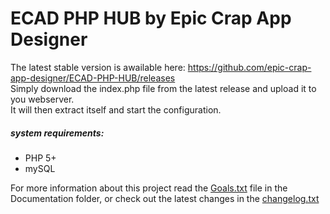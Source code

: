 # ECAD PHP HUB by Epic Crap App Designer

The latest stable version is awailable here: https://github.com/epic-crap-app-designer/ECAD-PHP-HUB/releases  
Simply download the index.php file from the latest release and upload it to you webserver.  
It will then extract itself and start the configuration.  

##### system requirements:
- PHP 5+
- mySQL

For more information about this project read the [Goals.txt](../master/Documentation/Goals.txt) file in the Documentation folder, or check out the latest changes in the [changelog.txt](../master/changelog.txt)